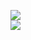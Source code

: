 [![](https://img.shields.io/badge/Made%20With-Github%20Spray-lightgrey.svg?style=for-the-badge&logo=github)](https://github.com/Annihil/github-spray#15409)  
[![](https://i.imgur.com/2DrTn0Z.gif)](https://github.com/Annihil/github-spray)